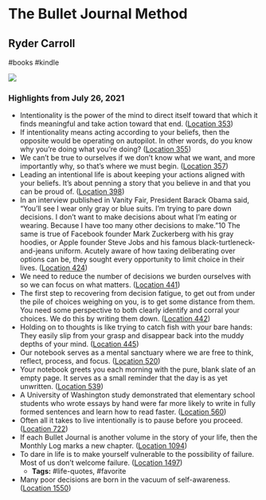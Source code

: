 # The Bullet Journal Method

## Ryder Carroll

#books
#kindle

![](https://images-na.ssl-images-amazon.com/images/I/613D-sCSsoL._SL2000_.jpg)

### Highlights from July 26, 2021

- Intentionality is the power of the mind to direct itself toward that which it finds meaningful and take action toward that end. ([Location 353](https://readwise.io/to_kindle?action=open&asin=B07B7C4F9C&location=353))
- If intentionality means acting according to your beliefs, then the opposite would be operating on autopilot. In other words, do you know why you’re doing what you’re doing? ([Location 355](https://readwise.io/to_kindle?action=open&asin=B07B7C4F9C&location=355))
- We can’t be true to ourselves if we don’t know what we want, and more importantly why, so that’s where we must begin. ([Location 357](https://readwise.io/to_kindle?action=open&asin=B07B7C4F9C&location=357))
- Leading an intentional life is about keeping your actions aligned with your beliefs. It’s about penning a story that you believe in and that you can be proud of. ([Location 398](https://readwise.io/to_kindle?action=open&asin=B07B7C4F9C&location=398))
- In an interview published in Vanity Fair, President Barack Obama said, “You’ll see I wear only gray or blue suits. I’m trying to pare down decisions. I don’t want to make decisions about what I’m eating or wearing. Because I have too many other decisions to make.”10 The same is true of Facebook founder Mark Zuckerberg with his gray hoodies, or Apple founder Steve Jobs and his famous black-turtleneck-and-jeans uniform. Acutely aware of how taxing deliberating over options can be, they sought every opportunity to limit choice in their lives. ([Location 424](https://readwise.io/to_kindle?action=open&asin=B07B7C4F9C&location=424))
- We need to reduce the number of decisions we burden ourselves with so we can focus on what matters. ([Location 441](https://readwise.io/to_kindle?action=open&asin=B07B7C4F9C&location=441))
- The first step to recovering from decision fatigue, to get out from under the pile of choices weighing on you, is to get some distance from them. You need some perspective to both clearly identify and corral your choices. We do this by writing them down. ([Location 442](https://readwise.io/to_kindle?action=open&asin=B07B7C4F9C&location=442))
- Holding on to thoughts is like trying to catch fish with your bare hands: They easily slip from your grasp and disappear back into the muddy depths of your mind. ([Location 445](https://readwise.io/to_kindle?action=open&asin=B07B7C4F9C&location=445))
- Our notebook serves as a mental sanctuary where we are free to think, reflect, process, and focus. ([Location 520](https://readwise.io/to_kindle?action=open&asin=B07B7C4F9C&location=520))
- Your notebook greets you each morning with the pure, blank slate of an empty page. It serves as a small reminder that the day is as yet unwritten. ([Location 539](https://readwise.io/to_kindle?action=open&asin=B07B7C4F9C&location=539))
- A University of Washington study demonstrated that elementary school students who wrote essays by hand were far more likely to write in fully formed sentences and learn how to read faster. ([Location 560](https://readwise.io/to_kindle?action=open&asin=B07B7C4F9C&location=560))
- Often all it takes to live intentionally is to pause before you proceed. ([Location 722](https://readwise.io/to_kindle?action=open&asin=B07B7C4F9C&location=722))
- If each Bullet Journal is another volume in the story of your life, then the Monthly Log marks a new chapter. ([Location 1094](https://readwise.io/to_kindle?action=open&asin=B07B7C4F9C&location=1094))
- To dare in life is to make yourself vulnerable to the possibility of failure. Most of us don’t welcome failure. ([Location 1497](https://readwise.io/to_kindle?action=open&asin=B07B7C4F9C&location=1497))
    - **Tags:** #life-quotes, #favorite
- Many poor decisions are born in the vacuum of self-awareness. ([Location 1550](https://readwise.io/to_kindle?action=open&asin=B07B7C4F9C&location=1550))
